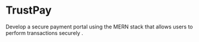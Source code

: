 # TrustPay
Develop a secure payment portal using the MERN stack that allows users to perform transactions securely . 
